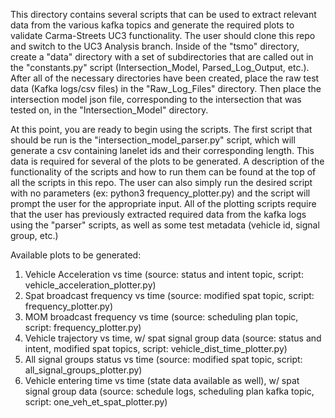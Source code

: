 This directory contains several scripts that can be used to extract relevant data from the various kafka topics and generate
the required plots to validate Carma-Streets UC3 functionality. The user should clone this repo and switch to the UC3 Analysis 
branch. Inside of the "tsmo" directory, create a "data" directory with a set of subdirectories that are called out in the "constants.py"
script (Intersection_Model, Parsed_Log_Output, etc.). After all of the necessary directories have been created, place the raw
test data (Kafka logs/csv files) in the "Raw_Log_Files" directory. Then place the intersection model json file, corresponding to the
intersection that was tested on, in the "Intersection_Model" directory.

At this point, you are ready to begin using the scripts. The first script that should be run is the "intersection_model_parser.py" script,
which will generate a csv containing lanelet ids and their corresponding length. This data is required for several of the plots to be generated. A description of the functionality of the scripts and how to run them can be found at the top of all the scripts in this repo. 
The user can also simply run the desired script with no parameters (ex: python3 frequency_plotter.py) and the script will prompt the user
for the appropriate input. All of the plotting scripts require that the user has previously extracted required data from the kafka logs using the "parser" scripts, as well as some test metadata (vehicle id, signal group, etc.)

Available plots to be generated:
1. Vehicle Acceleration vs time (source: status and intent topic, script: vehicle_acceleration_plotter.py)
2. Spat broadcast frequency vs time (source: modified spat topic, script: frequency_plotter.py)
3. MOM broadcast frequency vs time (source: scheduling plan topic, script: frequency_plotter.py)
4. Vehicle trajectory vs time, w/ spat signal group data (source: status and intent, modified spat topics, script: vehicle_dist_time_plotter.py)
5. All signal groups status vs time (source: modified spat topic, script: all_signal_groups_plotter.py)
6. Vehicle entering time vs time (state data available as well), w/ spat signal group data (source: schedule logs, scheduling plan kafka topic, script: one_veh_et_spat_plotter.py)